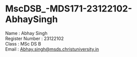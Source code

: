 # MscDSB_-MDS171-23122102-AbhaySingh

Name : Abhay Singh   
Register Number : 23122102   
Class : MSc DS B   
Email : Abhay.singh@msds.christuniversity.in    